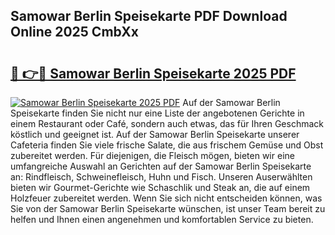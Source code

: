 ## Samowar Berlin Speisekarte PDF Download Online 2025 CmbXx

# <h2><a href="http://gc622c.nevu.top/?p=Samowar+Berlin+Speisekarte">🔗 👉🔴 Samowar Berlin Speisekarte 2025 PDF</a></h2>

[![Samowar Berlin Speisekarte 2025 PDF](https://i.imgur.com/dBaPXMq.png)](http://gc622c.nevu.top/?p=Samowar+Berlin+Speisekarte)
Auf der Samowar Berlin Speisekarte finden Sie nicht nur eine Liste der angebotenen Gerichte in einem Restaurant oder Café, sondern auch etwas, das für Ihren Geschmack köstlich und geeignet ist. Auf der Samowar Berlin Speisekarte unserer Cafeteria finden Sie viele frische Salate, die aus frischem Gemüse und Obst zubereitet werden. Für diejenigen, die Fleisch mögen, bieten wir eine umfangreiche Auswahl an Gerichten auf der Samowar Berlin Speisekarte an: Rindfleisch, Schweinefleisch, Huhn und Fisch. Unseren Auserwählten bieten wir Gourmet-Gerichte wie Schaschlik und Steak an, die auf einem Holzfeuer zubereitet werden. Wenn Sie sich nicht entscheiden können, was Sie von der Samowar Berlin Speisekarte wünschen, ist unser Team bereit zu helfen und Ihnen einen angenehmen und komfortablen Service zu bieten.
